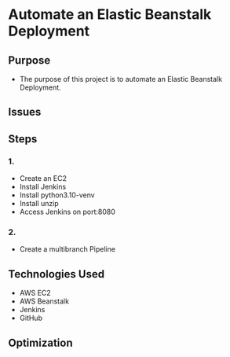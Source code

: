 # Automate an Elastic Beanstalk Deployment

## Purpose
* The purpose of this project is to automate an Elastic Beanstalk Deployment.

## Issues

## Steps

### 1.

* Create an EC2
* Install Jenkins
* Install python3.10-venv
* Install unzip
* Access Jenkins on port:8080

### 2.
* Create a multibranch Pipeline

  
## Technologies Used
* AWS EC2
* AWS Beanstalk
* Jenkins
* GitHub
## Optimization

